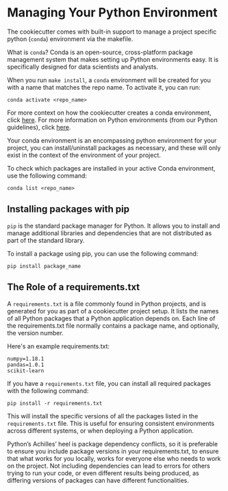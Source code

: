 # Managing Your Python Environment

The cookiecutter comes with built-in support to manage a project specific python (`conda`) environment via the makefile.

What is `conda`? Conda is an open-source, cross-platform package management system that makes setting up Python environments easy. It is specifically designed for data scientists and analysts.

When you run `make install`, a `conda` environment will be created for you with a name that matches the repo name. To activate it, you can run:

`conda activate <repo_name>`

For more context on how the cookiecutter creates a conda environment, click [here](https://nestauk.github.io/ds-cookiecutter/structure/). For more information on Python environments (from our Python guidelines), click [here](https://nestauk.github.io/dap_python_guidelines/python_environments.html).

Your conda environment is an encompassing python environment for your project, you can install/uninstall packages as necessary, and these will only exist in the context of the environment of your project.

To check which packages are installed in your active Conda environment, use the following command:

`conda list <repo_name>`

## Installing packages with pip

`pip` is the standard package manager for Python. It allows you to install and manage additional libraries and dependencies that are not distributed as part of the standard library.

To install a package using pip, you can use the following command:

`pip install package_name`

## The Role of a requirements.txt

A `requirements.txt` is a file commonly found in Python projects, and is generated for you as part of a cookiecutter project setup. It lists the names of all Python packages that a Python application depends on. Each line of the requirements.txt file normally contains a package name, and optionally, the version number.

Here's an example requirements.txt:

```
numpy=1.18.1
pandas=1.0.1
scikit-learn
```

If you have a `requirements.txt` file, you can install all required packages with the following command:

`pip install -r requirements.txt`

This will install the specific versions of all the packages listed in the `requirements.txt` file. This is useful for ensuring consistent environments across different systems, or when deploying a Python application.

Python’s Achilles’ heel is package dependency conflicts, so it is preferable to ensure you include package versions in your requirements.txt, to ensure that what works for you locally, works for everyone else who needs to work on the project. Not including dependencies can lead to errors for others trying to run your code, or even different results being produced, as differing versions of packages can have different functionalities.
